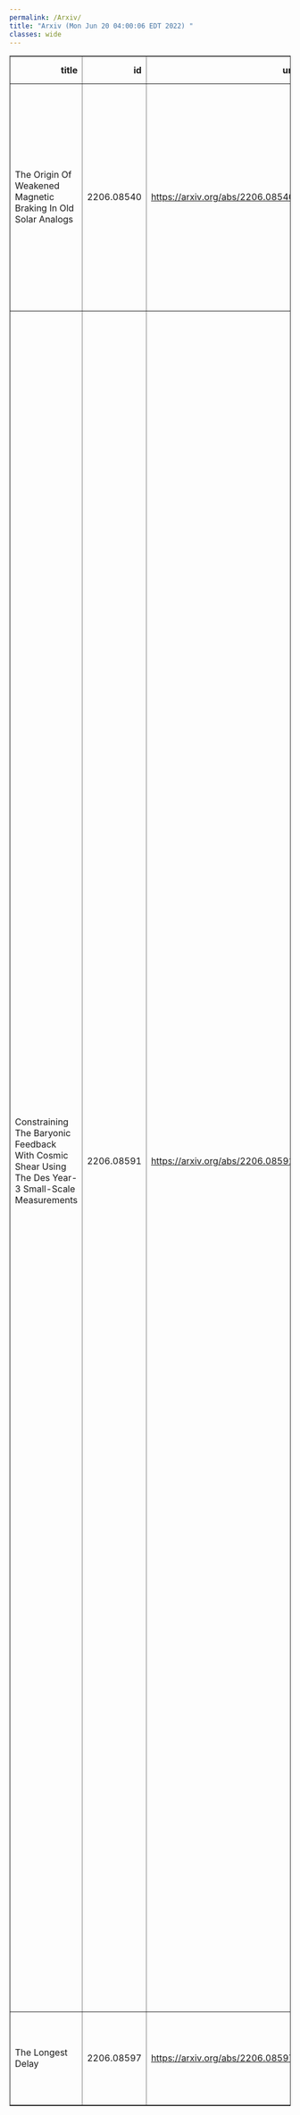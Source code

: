 ```yaml
---
permalink: /Arxiv/
title: "Arxiv (Mon Jun 20 04:00:06 EDT 2022) "
classes: wide
---
```

<table border="1" class="dataframe">
  <thead>
    <tr style="text-align: right;">
      <th>title</th>
      <th>id</th>
      <th>url</th>
      <th>authors</th>
      <th>Local Authors</th>
    </tr>
  </thead>
  <tbody>
    <tr>
      <td>The Origin Of Weakened Magnetic Braking In Old Solar Analogs</td>
      <td>2206.08540</td>
      <td><a href="https://arxiv.org/abs/2206.08540" target="_blank">https://arxiv.org/abs/2206.08540</a></td>
      <td>Travis S. Metcalfe, Adam J. Finley, Oleg Kochukhov, Victor See, Thomas R. Ayres, Keivan G. Stassun, Jennifer L. Van Saders, Catherine A. Clark, Diego Godoy-Rivera, Ilya V. Ilyin, Marc H. Pinsonneault, Klaus G. Strassmeier, Pascal Petit</td>
      <td>Marc Pinsonneault</td>
    </tr>
    <tr>
      <td>Constraining The Baryonic Feedback With Cosmic Shear Using The Des   Year-3 Small-Scale Measurements</td>
      <td>2206.08591</td>
      <td><a href="https://arxiv.org/abs/2206.08591" target="_blank">https://arxiv.org/abs/2206.08591</a></td>
      <td>A. Chen, G. Aricò, D. Huterer, R. Angulo, N. Weaverdyck, O. Friedrich, L. F. Secco, C. Hernández-Monteagudo, A. Alarcon, O. Alves, A. Amon, F. Andrade-Oliveira, E. Baxter, K. Bechtol, M. R. Becker, G. M. Bernstein, J. Blazek, A. Brandao-Souza, S. L. Bridle, H. Camacho, A. Campos, A. Carnero Rosell, M. Carrasco Kind, R. Cawthon, C. Chang, R. Chen, P. Chintalapati, A. Choi, J. Cordero, M. Crocce, M. E. S. Pereira, C. Davis, J. Derose, E. Di Valentino, H. T. Diehl, S. Dodelson, C. Doux, A. Drlica-Wagner, K. Eckert, T. F. Eifler, F. Elsner, J. Elvin-Poole, S. Everett, X. Fang, A. Ferté, P. Fosalba, M. Gatti, E. Gaztanaga, G. Giannini, D. Gruen, R. A. Gruendl, I. Harrison, W. G. Hartley, K. Herner, K. Hoffmann, H. Huang, E. M. Huff, B. Jain, M. Jarvis, N. Jeffrey, T. Kacprzak, E. Krause, N. Kuropatkin, P. -F. Leget, P. Lemos, A. R. Liddle, N. Maccrann, J. Mccullough, J. Muir, J. Myles, A. Navarro-Alsina, Y. Omori, S. Pandey, Y. Park, A. Porredon, J. Prat, M. Raveri, A. Refregier, R. P. Rollins, A. Roodman, R. Rosenfeld, A. J. Ross, E. S. Rykoff, S. Samuroff, C. Sánchez, J. Sanchez, I. Sevilla-Noarbe, E. Sheldon, T. Shin, A. Troja, M. A. Troxel, I. Tutusaus, T. N. Varga, R. H. Wechsler, B. Yanny, B. Yin, Y. Zhang, J. Zuntz, M. Aguena, J. Annis, D. Bacon, E. Bertin, S. Bocquet, D. Brooks, D. L. Burke, J. Carretero, C. Conselice, M. Costanzi, L. N. Da Costa, J. De Vicente, S. Desai, P. Doel, I. Ferrero, B. Flaugher, J. Frieman, J. García-Bellido, D. W. Gerdes, T. Giannantonio, J. Gschwend, G. Gutierrez, S. R. Hinton, D. L. Hollowood, K. Honscheid, D. J. James, K. Kuehn, O. Lahav, M. March, J. L. Marshall, P. Melchior, F. Menanteau, R. Miquel, J. J. Mohr, R. Morgan, F. Paz-Chinchón, A. Pieres, E. Sanchez, M. Smith, E. Suchyta, M. E. C. Swanson, G. Tarle, D. Thomas, C. To</td>
      <td>Anna Porredon, Ashley Ross, Chun-Hao To, Jack Elvin-Poole, Klaus Honscheid, Michael Rizzo Smith</td>
    </tr>
    <tr>
      <td>The Longest Delay</td>
      <td>2206.08597</td>
      <td><a href="https://arxiv.org/abs/2206.08597" target="_blank">https://arxiv.org/abs/2206.08597</a></td>
      <td>J. A. Muñoz, C. S. Kochanek, J. Fohlmeister, J. Wambsganss, E. Falco, R. Forés-Toribio</td>
      <td>Christopher Kochanek</td>
    </tr>
  </tbody>
</table>